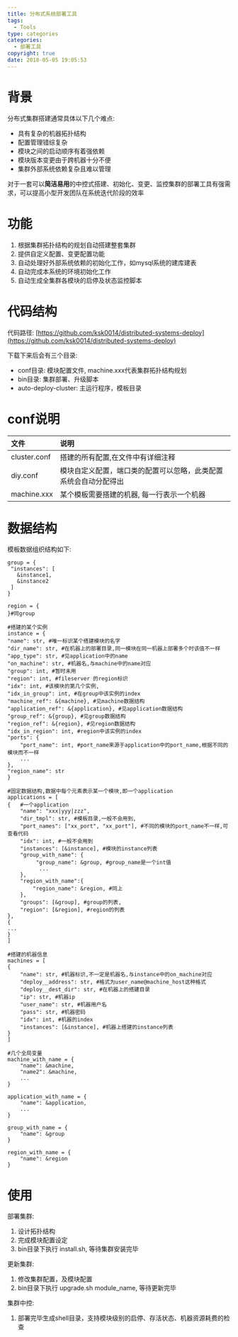 ```yaml
---
title: 分布式系统部署工具
tags:
  - Tools
type: categories
categories:
  - 部署工具
copyright: true
date: 2018-05-05 19:05:53
---
```



# 背景 #
分布式集群搭建通常具体以下几个难点:  

- 具有复杂的机器拓扑结构
- 配置管理错综复杂
- 模块之间的启动顺序有着强依赖
- 模块版本变更由于跨机器十分不便
- 集群外部系统依赖复杂且难以管理

对于一套可以**简洁易用**的中控式搭建、初始化、变更、监控集群的部署工具有强需求，可以提高小型开发团队在系统迭代阶段的效率


# 功能 #
1. 根据集群拓扑结构的规划自动搭建整套集群
2. 提供自定义配置、变更配置功能
3. 自动处理好外部系统依赖的初始化工作，如mysql系统的建库建表
4. 自动完成本系统的环境初始化工作
5. 自动生成全集群各模块的启停及状态监控脚本

# 代码结构 #
代码路径: [https://github.com/ksk0014/distributed-systems-deploy](https://github.com/ksk0014/distributed-systems-deploy)  

下载下来后会有三个目录:
  
- conf目录: 模块配置文件, machine.xxx代表集群拓扑结构规划
- bin目录: 集群部署、升级脚本
- auto-deploy-cluster: 主运行程序，模板目录

# conf说明 #
| 文件 | 说明 |
| :--- | :--- |
| cluster.conf | 搭建的所有配置,在文件中有详细注释 |
| diy.conf | 模块自定义配置，端口类的配置可以忽略，此类配置系统会自动分配得出 |
| machine.xxx | 某个模板需要搭建的机器, 每一行表示一个机器 |


# 数据结构 #
模板数据组织结构如下:

```
group = {
 "instances": [
   &instance1,
   &instance2
 ]
}

region = {
}#同group
 
#搭建的某个实例
instance = {
"name": str, #唯一标识某个搭建模块的名字
"dir_name": str, #在机器上的部署目录,同一模块在同一机器上部署多个时该值不一样
"app_type": str, #见application中的name
"on_machine": str, #机器名,与machine中的name对应
"group": int, #暂时未用
"region": int, #fileserver 的region标识
"idx": int, #该模块的第几个实例,
"idx_in_group": int, #在group中该实例的index
"machine_ref": &{machine}, #见machine数据结构
"application_ref": &{application}, #见application数据结构
"group_ref": &{group}, #见group数据结构
"region_ref": &{region}, #见region数据结构
"idx_in_region": int, #region中该实例的index
"ports": {
    "port_name": int, #port_name来源于application中的port_name,根据不同的模块而不一样
    ...
},
"region_name": str
}

#固定数据结构,数据中每个元素表示某一个模块,即一个application
applications = [
{   #一个application
    "name": "xxx|yyy|zzz",
    "dir_tmpl": str, #模板目录,一般不会用到,
    "port_names": ["xx_port", "xx_port"], #不同的模块的port_name不一样,可查看代码
    "idx": int, #一般不会用到
    "instances": [&instance], #模块的instance列表
    "group_with_name": {
         "group_name": &group, #group_name是一个int值
          ...
    },
    "region_with_name":{
        "region_name": &region, #同上
    },
    "groups": [&group], #group的列表,
    "region": [&region], #region的列表
},
{
...
}
]
 
#搭建的机器信息
machines = [
{
    "name": str, #机器标识,不一定是机器名,与instance中的on_machine对应
    "deploy__address": str, #格式为user_name@machine_host这种格式
    "deploy__dest_dir": str, #在机器上的搭建目录
    "ip": str, #机器ip
    "user_name": str, #机器用户名
    "pass": str, #机器密码
    "idx": int, #机器的index
    "instances": [&instance], #机器上搭建的instance列表
}
]
 
#几个全局变量
machine_with_name = {
    "name": &machine,
    "name2": &machine,
    ...
}
 
application_with_name = {
    "name": &application,
    ...
}
 
group_with_name = {
    "name": &group
}
 
region_with_name = {
    "name": &region
}

```

# 使用 #
部署集群:

1. 设计拓扑结构
2. 完成模块配置设定
3. bin目录下执行 install.sh, 等待集群安装完毕

更新集群:

1. 修改集群配置，及模块配置
2. bin目录下执行 upgrade.sh module_name, 等待更新完毕

集群中控:  

1. 部署完毕生成shell目录，支持模块级别的启停、存活状态、机器资源耗费的检查 





